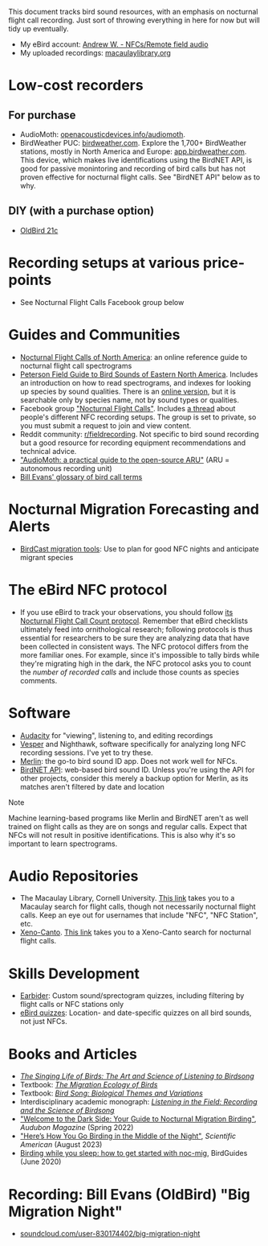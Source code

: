 This document tracks bird sound resources, with an emphasis on nocturnal flight call recording. Just sort of throwing everything in here for now but will tidy up eventually.

* My eBird account: [Andrew W. - NFCs/Remote field audio](https://ebird.org/profile/NjIxMzM1Nw/world)
* My uploaded recordings: [macaulaylibrary.org](https://search.macaulaylibrary.org/catalog?userId=USER6213357)

# Low-cost recorders
## For purchase
* AudioMoth: [openacousticdevices.info/audiomoth](https://openacousticdevices.info/audiomoth).
* BirdWeather PUC: [birdweather.com](https://birdweather.com). Explore the 1,700+ BirdWeather stations, mostly in North America and Europe: [app.birdweather.com](https://app.birdweather.com). This device, which makes live identifications using the BirdNET API, is good for passive monintoring and recording of bird calls but has not proven effective for nocturnal flight calls. See "BirdNET API" below as to why.
## DIY (with a purchase option)
* [OldBird 21c](http://oldbird.org)
# Recording setups at various price-points
* See Nocturnal Flight Calls Facebook group below

# Guides and Communities
* [Nocturnal Flight Calls of North America](https://nocturnalflightcalls.com/): an online reference guide to nocturnal flight call spectrograms
* [Peterson Field Guide to Bird Sounds of Eastern North America](https://harpercollins.com/products/peterson-field-guide-to-bird-sounds-of-eastern-north-america-nathan-pieplow). Includes an introduction on how to read spectrograms, and indexes for looking up species by sound qualities. There is an [online version](https://academy.allaboutbirds.org/peterson-field-guide-to-bird-sounds), but it is searchable only by species name, not by sound types or qualities.
* Facebook group ["Nocturnal Flight Calls"](https://www.facebook.com/groups/NocturnalFlightCalls/). Includes [a thread](https://www.facebook.com/groups/NocturnalFlightCalls/posts/10165508057595436/) about people's different NFC recording setups. The group is set to private, so you must submit a request to join and view content.
* Reddit community: [r/fieldrecording](https://www.reddit.com/r/fieldrecording/). Not specific to bird sound recording but a good resource for recording equipment recommendations and technical advice.
* ["AudioMoth: a practical guide to the open-source ARU"](https://github.com/rhine3/audiomoth-guide/blob/master/guide.md) (ARU = autonomous recording unit)
* [Bill Evans' glossary of bird call terms](http://oldbird.org/pubs/fcmb/pages/glossary.htm)

# Nocturnal Migration Forecasting and Alerts
* [BirdCast migration tools](https://birdcast.info/migration-tools): Use to plan for good NFC nights and anticipate migrant species

# The eBird NFC protocol
* If you use eBird to track your observations, you should follow [its Nocturnal Flight Call Count protocol](https://support.ebird.org/en/support/solutions/articles/48000950859-guide-to-ebird-protocols#anchorNFC). Remember that eBird checklists ultimately feed into ornithological research; following protocols is thus essential for researchers to be sure they are analyzing data that have been collected in consistent ways. The NFC protocol differs from the more familiar ones. For example, since it's impossible to tally birds while they're migrating high in the dark, the NFC protocol asks you to count the _number of recorded calls_ and include those counts as species comments. 

# Software
* [Audacity](https://audacityteam.org) for "viewing", listening to, and editing recordings
* [Vesper](https://github.com/RichardLitt/nfc-resources) and Nighthawk, software specifically for analyzing long NFC recording sessions. I've yet to try these.
* [Merlin](https://merlin.allaboutbirds.org/): the go-to bird sound ID app. Does not work well for NFCs.
* [BirdNET API](https://birdnet.cornell.edu/api/): web-based bird sound ID. Unless you're using the API for other projects, consider this merely a backup option for Merlin, as its matches aren't filtered by date and location

> [!NOTE]
> Machine learning-based programs like Merlin and BirdNET aren't as well trained on flight calls as they are on songs and regular calls. Expect that NFCs will not result in positive identifications. This is also why it's so important to learn spectrograms.

# Audio Repositories
* The Macaulay Library, Cornell University. [This link](https://search.macaulaylibrary.org/catalog?mediaType=audio&tag=flight_call) takes you to a Macaulay search for flight calls, though not necessarily nocturnal flight calls. Keep an eye out for usernames that include "NFC", "NFC Station", etc.
* [Xeno-Canto](https://xeno-canto.org). [This link](https://xeno-canto.org/explore?query=type:%22nocturnal%20flight%20call%22) takes you to a Xeno-Canto search for nocturnal flight calls.

# Skills Development
* [Earbider](https://earbirder.com): Custom sound/sprectogram quizzes, including filtering by flight calls or NFC stations only
* [eBird quizzes](https://ebird.org/quiz): Location- and date-specific quizzes on all bird sounds, not just NFCs.

# Books and Articles
* [_The Singing Life of Birds: The Art and Science of Listening to Birdsong_](https://www.goodreads.com/book/show/6263.The_Singing_Life_of_Birds)
* Textbook: [_The Migration Ecology of Birds_](https://www.goodreads.com/book/show/2138419.The_Migration_Ecology_of_Birds)
* Textbook: [_Bird Song: Biological Themes and Variations_](https://www.goodreads.com/book/show/4579255-bird-song)
* Interdisciplinary academic monograph: [_Listening in the Field: Recording and the Science of Birdsong_](https://www.goodreads.com/book/show/36722601-listening-in-the-field)
* ["Welcome to the Dark Side: Your Guide to Nocturnal Migration Birding"](https://www.audubon.org/magazine/spring-2022/welcome-dark-side-your-guide-nocturnal-migration), _Audubon Magazine_ (Spring 2022)
* ["Here’s How You Go Birding in the Middle of the Night"](https://www.scientificamerican.com/podcast/episode/heres-how-you-go-birding-in-the-middle-of-the-night1/), _Scientific American_ (August 2023)
* [Birding while you sleep: how to get started with noc-mig](https://www.birdguides.com/articles/general-birding/birding-while-you-sleep-how-to-get-started-with-noc-mig/), BirdGuides (June 2020)

# Recording: Bill Evans (OldBird) "Big Migration Night"
* [soundcloud.com/user-830174402/big-migration-night](https://soundcloud.com/user-830174402/big-migration-night)
